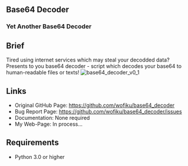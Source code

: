 Base64 Decoder
----
<h3>Yet Another Base64 Decoder</h3>

Brief
----
Tired using internet services which may steal your decodded data?
Presents to you base64 decoder - script which decodes your base64 to human-readable files or texts!
![base64_decoder_v0_1](https://github.com/user-attachments/assets/6fd7618f-348f-4fb0-adfe-11e8248748ec)


Links
----
- Original GitHub Page: https://github.com/wofiku/base64_decoder
- Bug Report Page: https://github.com/wofiku/base64_decoder/issues
- Documentation: None required
- My Web-Page: In process...

Requirements
----
- Python 3.0 or higher
